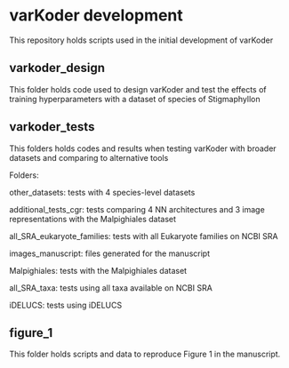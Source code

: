 # varKoder development

This repository holds scripts used in the initial development of varKoder

## varkoder_design

This folder holds code used to design varKoder and test the effects of training hyperparameters with a dataset of species of Stigmaphyllon

## varkoder_tests

This folders holds codes and results when testing varKoder with broader datasets and comparing to alternative tools

Folders:

other_datasets: tests with 4 species-level datasets

additional_tests_cgr: tests comparing 4 NN architectures and 3 image representations with the Malpighiales dataset

all_SRA_eukaryote_families: tests with all Eukaryote families on NCBI SRA

images_manuscript: files generated for the manuscript

Malpighiales: tests with the Malpighiales dataset

all_SRA_taxa: tests using all taxa available on NCBI SRA

iDELUCS: tests using iDELUCS

## figure_1
This folder holds scripts and data to reproduce Figure 1 in the manuscript.
